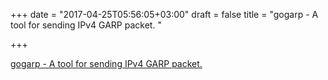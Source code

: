 +++
date = "2017-04-25T05:56:05+03:00"
draft = false
title = "gogarp - A tool for sending IPv4 GARP packet. "

+++

<p><a href="https://t.co/JSF5CYar61">gogarp - A tool for sending IPv4 GARP packet. </a></p>